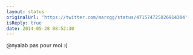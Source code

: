 ```yaml
---
layout: status
originalUrl: 'https://twitter.com/marcgg/status/471574725026914304'
isReply: true
date: 2014-05-28 08:52:30
---
```


@nyalab pas pour moi :(
